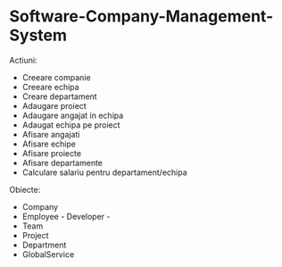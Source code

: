# Software-Company-Management-System

Actiuni:
  - Creeare companie
  - Creeare echipa
  - Creare departament
  - Adaugare proiect
  - Adaugare angajat in echipa
  - Adaugat echipa pe proiect
  - Afisare angajati
  - Afisare echipe
  - Afisare proiecte
  - Afisare departamente
  - Calculare salariu pentru departament/echipa

Obiecte:
  - Company
  - Employee
        - Developer
        - 
  - Team
  - Project
  - Department
  - GlobalService
